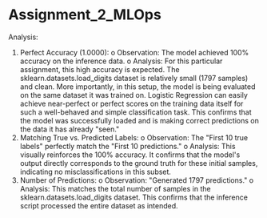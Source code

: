 # Assignment_2_MLOps
Analysis:
1.	Perfect Accuracy (1.0000):
o	Observation: The model achieved 100% accuracy on the inference data.
o	Analysis: For this particular assignment, this high accuracy is expected. The sklearn.datasets.load_digits dataset is relatively small (1797 samples) and clean. More importantly, in this setup, the model is being evaluated on the same dataset it was trained on. Logistic Regression can easily achieve near-perfect or perfect scores on the training data itself for such a well-behaved and simple classification task. This confirms that the model was successfully loaded and is making correct predictions on the data it has already "seen."
2.	Matching True vs. Predicted Labels:
o	Observation: The "First 10 true labels" perfectly match the "First 10 predictions."
o	Analysis: This visually reinforces the 100% accuracy. It confirms that the model's output directly corresponds to the ground truth for these initial samples, indicating no misclassifications in this subset.
3.	Number of Predictions:
o	Observation: "Generated 1797 predictions."
o	Analysis: This matches the total number of samples in the sklearn.datasets.load_digits dataset. This confirms that the inference script processed the entire dataset as intended.
